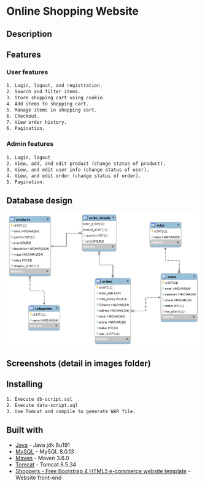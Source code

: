 # Online Shopping Website

## Description


## Features

### User features
```
1. Login, logout, and registration.
2. Search and filter items.
3. Store shopping cart using cookie.
4. Add items to shopping cart.
5. Manage items in shopping cart.
6. Checkout.
7. View order history.
6. Pagination.
```

### Admin features
```
1. Login, logout
2. View, add, and edit product (change status of product).
3. View, and edit user info (change status of user).
4. View, and edit order (change status of order).
5. Pagination.
```

## Database design
![](./images/db-design.png)

## Screenshots (detail in images folder)

## Installing
```
1. Execute db-script.sql
2. Execute data-script.sql
3. Use Tomcat and compile to generate WAR file.
```

## Built with
* [Java]() - Java jdk 8u191
* [MySQL]() - MySQL 8.0.13
* [Maven]() - Maven 3.6.0
* [Tomcat]() - Tomcat 8.5.34
* [Shoppers - Free Bootstrap 4 HTML5 e-commerce website template]() - Website front-end
